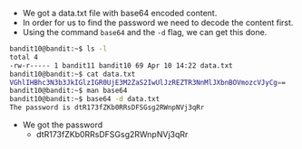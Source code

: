 - We got a data.txt file with base64 encoded content.
- In order for us to find the password we need to decode the content first.
- Using the command `base64` and the `-d` flag, we can get this done.
```bash
bandit10@bandit:~$ ls -l
total 4
-rw-r----- 1 bandit11 bandit10 69 Apr 10 14:22 data.txt
bandit10@bandit:~$ cat data.txt 
VGhlIHBhc3N3b3JkIGlzIGR0UjE3M2ZaS2IwUlJzREZTR3NnMlJXbnBOVmozcVJyCg==
bandit10@bandit:~$ man base64
bandit10@bandit:~$ base64 -d data.txt 
The password is dtR173fZKb0RRsDFSGsg2RWnpNVj3qRr
```
- We got the password
    - dtR173fZKb0RRsDFSGsg2RWnpNVj3qRr